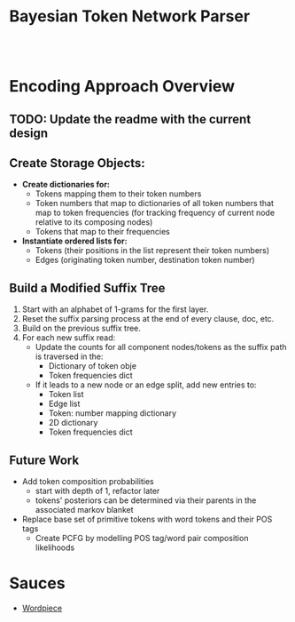 <h1>Bayesian Token Network Parser</h1>

<br>
<br>

<h1>Encoding Approach Overview</h1>
<h2>TODO: Update the readme with the current design</h2>

<h2>Create Storage Objects:</h2>
  
<ul>
  <li><strong>Create dictionaries for:</strong>
    <ul>
      <li>Tokens mapping them to their token numbers</li>
      <li>Token numbers that map to dictionaries of all token numbers that map to token frequencies (for tracking frequency of current node relative to its composing nodes)</li>
      <li>Tokens that map to their frequencies</li>
    </ul>
  </li>
  <li><strong>Instantiate ordered lists for:</strong>
    <ul>
      <li>Tokens (their positions in the list represent their token numbers)</li>
      <li>Edges (originating token number, destination token number)</li>
    </ul>
  </li>
</ul>


<h2>Build a Modified Suffix Tree</h2>

<ol>
  <li>Start with an alphabet of 1-grams for the first layer.</li>
  <li>Reset the suffix parsing process at the end of every clause, doc, etc.</li>
  <li>Build on the previous suffix tree.</li>
  <li>For each new suffix read:
    <ul>
      <li>Update the counts for all component nodes/tokens as the suffix path is traversed in the:
        <ul>
          <li>Dictionary of token obje</li>
          <li>Token frequencies dict</li>
        </ul>
      </li>
      <li>If it leads to a new node or an edge split, add new entries to:
        <ul>
          <li>Token list</li>
          <li>Edge list</li>
          <li>Token: number mapping dictionary</li>
          <li>2D dictionary</li>
          <li>Token frequencies dict</li>
        </ul>
      </li>
    </ul>
  </li>
</ol>

<h2>Future Work</h2>
<ul>
  <li>Add token composition probabilities
    <ul>
      <li>start with depth of 1, refactor later</li>
      <li>tokens' posteriors can be determined via their parents in the associated markov blanket</li>
    </ul>
  </li>
  <li>Replace base set of primitive tokens with word tokens and their POS tags
    <ul>
      <li>Create PCFG by modelling POS tag/word pair composition likelihoods</li>
    </ul>
  </li>
</ul>

<h1>Sauces</h1>
<ul>
  <li><a href="https://research.google/blog/a-fast-wordpiece-tokenization-system/">Wordpiece</a></li>
</ul>
